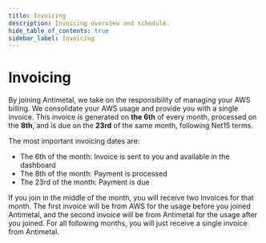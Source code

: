 ```yaml
---
title: Invoicing
description: Invoicing overview and schedule.
hide_table_of_contents: true
sidebar_label: Invoicing
---
```


# Invoicing

By joining Antimetal, we take on the responsibility of managing your AWS billing. We consolidate your AWS usage and provide you with a single invoice. This invoice is generated on <strong>the 6th</strong>
 of every month, processed on the <strong>8th</strong>, and is due on the <strong>23rd</strong> of the same month, following Net15 terms.

The most important invoicing dates are:

- The 6th of the month: Invoice is sent to you and available in the dashboard
- The 8th of the month: Payment is processed
- The 23rd of the month: Payment is due

If you join in the middle of the month, you will receive two invoices for that month. The first invoice will be from AWS for the usage before you joined Antimetal, and the second invoice will be from Antimetal for the usage after you joined. For all following months, you will just receive a single invoice from Antimetal.
